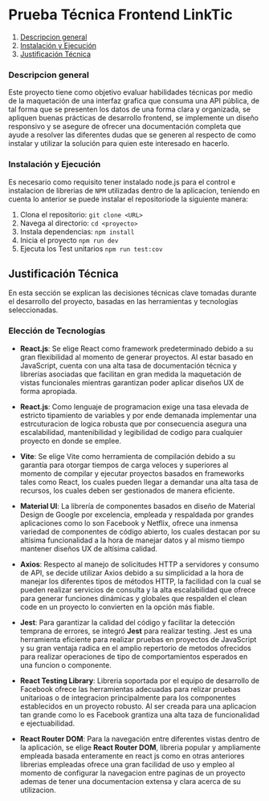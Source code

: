 # Prueba Técnica Frontend LinkTic

1. [Descripcion general](#descripcion-general)
2. [Instalación y Ejecución](#instalación-y-ejecución)
3. [Justificación Técnica](#justificación-técnica)

### Descripcion general
Este proyecto tiene como objetivo evaluar habilidades técnicas por medio de la maquetación de una interfaz grafica que consuma una API pública, de tal forma que se presenten los datos de una forma clara y organizada, se  apliquen buenas prácticas de desarrollo frontend, se implemente un diseño responsivo y se asegure de ofrecer una documentación completa que ayude a resolver las diferentes dudas que se generen al respecto de como instalar y utilizar la solución para quien este interesado en hacerlo.

### Instalación y Ejecución

Es necesario como requisito tener instalado node.js para el control e instalacion de librerias de `NPM` utilizadas dentro de la aplicacion, teniendo en cuenta lo anterior se puede instalar el repositoriode la siguiente manera: 

1. Clona el repositorio: `git clone <URL>`
2. Navega al directorio: `cd <proyecto>`
3. Instala dependencias: `npm install`
4. Inicia el proyecto `npm run dev`
4. Ejecuta los Test unitarios  `npm run test:cov`


## Justificación Técnica

En esta sección se explican las decisiones técnicas clave tomadas durante el desarrollo del proyecto, basadas en las herramientas y tecnologías seleccionadas.

### Elección de Tecnologías

- **React.js**: Se elige React como framework predeterminado debido a su gran flexibilidad al momento de generar proyectos. Al estar basado en JavaScript, cuenta con una alta tasa de documentación técnica y librerías asociadas que facilitan en gran medida la maquetación de vistas funcionales mientras garantizan poder aplicar diseños UX de forma apropiada.

- **React.js**: Como lenguaje de programacion exige una tasa elevada de estricto tipamiento de variables  y por ende demanada implementar una estrcuturacion de logica robusta que por consecuencia asegura una escalabilidad, mantenibilidad y legibilidad de codigo para cualquier proyecto en donde se emplee.

- **Vite**: Se elige Vite como herramienta de compilación debido a su garantía para otorgar tiempos de carga veloces y superiores al momento de compilar y ejecutar proyectos basados en frameworks tales como React, los cuales pueden llegar a demandar una alta tasa de recursos, los cuales deben ser gestionados de manera eficiente.

- **Material UI**: La librería de componentes basados en diseño de Material Design de Google por excelencia, empleada y respaldada por grandes aplicaciones como lo son Facebook y Netflix, ofrece una inmensa variedad de componentes de código abierto, los cuales destacan por su altísima funcionalidad a la hora de manejar datos y al mismo tiempo mantener diseños UX de altísima calidad.

- **Axios**: Respecto al manejo de solicitudes HTTP a servidores y consumo de API, se decide utilizar Axios debido a su simplicidad a la hora de manejar los diferentes tipos de métodos HTTP, la facilidad con la cual se pueden realizar servicios de consulta y la alta escalabilidad que ofrece para generar funciones dinámicas y globales que respalden el clean code en un proyecto lo convierten en la opción más fiable.

- **Jest**: Para garantizar la calidad del código y facilitar la detección temprana de errores, se integró **Jest** para realizar testing. Jest es una herramienta eficiente para realizar pruebas en proyectos de JavaScript y su gran ventaja radica en el amplio repertorio de metodos ofrecidos para realizar operaciones de tipo de comportamientos esperados en una funcion o componente.

- **React Testing Library**: Libreria soportada por el equipo de desarrollo de Facebook ofrece las herramientas adecuadas para relizar pruebas unitarioas o de integracion principalmente para los componentes establecidos en un proyecto robusto. Al ser creada para una aplicacion tan grande como lo es Facebook grantiza una alta taza de funcionalidad e ejectuabilidad. 

- **React Router DOM**: Para la navegación entre diferentes vistas dentro de la aplicación, se elige **React Router DOM**, libreria popular y ampliamente empleada basada enteramente en react js como en otras anteriores librerias empleadas ofrece una gran facilidad de uso y empleo al momento de configurar la navegacion entre paginas de un proyecto ademas de tener una documentacion extensa y clara acerca de su utilizacion.

